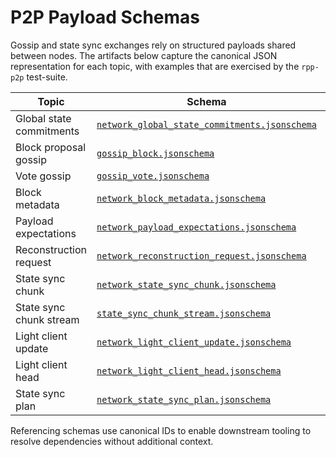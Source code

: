 # P2P Payload Schemas

Gossip and state sync exchanges rely on structured payloads shared between nodes. The artifacts below capture the canonical JSON representation for each topic, with examples that are exercised by the `rpp-p2p` test-suite.

| Topic | Schema | Example |
| ----- | ------ | ------- |
| Global state commitments | [`network_global_state_commitments.jsonschema`](p2p/network_global_state_commitments.jsonschema) | [`examples/network_global_state_commitments.json`](p2p/examples/network_global_state_commitments.json) |
| Block proposal gossip | [`gossip_block.jsonschema`](p2p/gossip_block.jsonschema) | [`examples/gossip_block.json`](p2p/examples/gossip_block.json) |
| Vote gossip | [`gossip_vote.jsonschema`](p2p/gossip_vote.jsonschema) | [`examples/gossip_vote.json`](p2p/examples/gossip_vote.json) |
| Block metadata | [`network_block_metadata.jsonschema`](p2p/network_block_metadata.jsonschema) | [`examples/network_block_metadata.json`](p2p/examples/network_block_metadata.json) |
| Payload expectations | [`network_payload_expectations.jsonschema`](p2p/network_payload_expectations.jsonschema) | [`examples/network_payload_expectations.json`](p2p/examples/network_payload_expectations.json) |
| Reconstruction request | [`network_reconstruction_request.jsonschema`](p2p/network_reconstruction_request.jsonschema) | [`examples/network_reconstruction_request.json`](p2p/examples/network_reconstruction_request.json) |
| State sync chunk | [`network_state_sync_chunk.jsonschema`](p2p/network_state_sync_chunk.jsonschema) | [`examples/network_state_sync_chunk.json`](p2p/examples/network_state_sync_chunk.json) |
| State sync chunk stream | [`state_sync_chunk_stream.jsonschema`](p2p/state_sync_chunk_stream.jsonschema) | [`examples/state_sync_chunk_stream.json`](p2p/examples/state_sync_chunk_stream.json) |
| Light client update | [`network_light_client_update.jsonschema`](p2p/network_light_client_update.jsonschema) | [`examples/network_light_client_update.json`](p2p/examples/network_light_client_update.json) |
| Light client head | [`network_light_client_head.jsonschema`](p2p/network_light_client_head.jsonschema) | [`examples/network_light_client_head.json`](p2p/examples/network_light_client_head.json) |
| State sync plan | [`network_state_sync_plan.jsonschema`](p2p/network_state_sync_plan.jsonschema) | [`examples/network_state_sync_plan.json`](p2p/examples/network_state_sync_plan.json) |

Referencing schemas use canonical IDs to enable downstream tooling to resolve dependencies without additional context.
